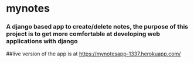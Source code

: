 # mynotes

### A django based app to create/delete notes, the purpose of this project is to get more comfortable at developing web applications with django

##live version of the app is at https://mynotesapp-1337.herokuapp.com/

